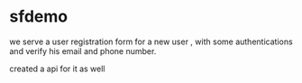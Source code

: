 # sfdemo
we serve a user registration form for a new user , with some authentications
and verify his email and phone number.

created a api for it as well
